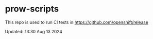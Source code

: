 # prow-scripts

This repo is used to run CI tests in https://github.com/openshift/release

Updated: 13:30 Aug 13 2024
